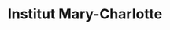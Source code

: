 ---
title: "Institut Mary-Charlotte"
url: /le-grau-du-roi/institut-mary-charlotte/
shop: Kosmetik
---